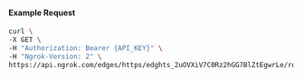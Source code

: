 <!-- Code generated for API Clients. DO NOT EDIT. -->

#### Example Request

```bash
curl \
-X GET \
-H "Authorization: Bearer {API_KEY}" \
-H "Ngrok-Version: 2" \
https://api.ngrok.com/edges/https/edghts_2uOVXiV7C0Rz2hGG7BlZtEgwrLe/routes/edghtsrt_2uOVXep7oaYlc45f5mn42ekywwB/oauth
```

